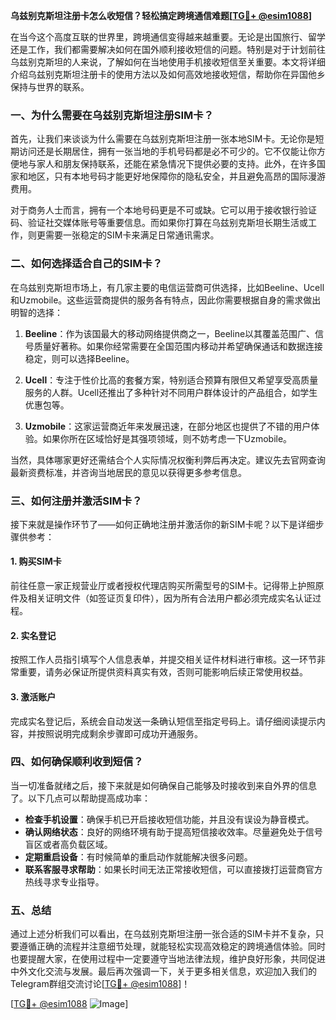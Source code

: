 **乌兹别克斯坦注册卡怎么收短信？轻松搞定跨境通信难题[[TG💪+ @esim1088](https://t.me/s/esim1088)]**

在当今这个高度互联的世界里，跨境通信变得越来越重要。无论是出国旅行、留学还是工作，我们都需要解决如何在国外顺利接收短信的问题。特别是对于计划前往乌兹别克斯坦的人来说，了解如何在当地使用手机接收短信至关重要。本文将详细介绍乌兹别克斯坦注册卡的使用方法以及如何高效地接收短信，帮助你在异国他乡保持与世界的联系。

### 一、为什么需要在乌兹别克斯坦注册SIM卡？

首先，让我们来谈谈为什么需要在乌兹别克斯坦注册一张本地SIM卡。无论你是短期访问还是长期居住，拥有一张当地的手机号码都是必不可少的。它不仅能让你方便地与家人和朋友保持联系，还能在紧急情况下提供必要的支持。此外，在许多国家和地区，只有本地号码才能更好地保障你的隐私安全，并且避免高昂的国际漫游费用。

对于商务人士而言，拥有一个本地号码更是不可或缺。它可以用于接收银行验证码、验证社交媒体账号等重要信息。而如果你打算在乌兹别克斯坦长期生活或工作，则更需要一张稳定的SIM卡来满足日常通讯需求。

### 二、如何选择适合自己的SIM卡？

在乌兹别克斯坦市场上，有几家主要的电信运营商可供选择，比如Beeline、Ucell和Uzmobile。这些运营商提供的服务各有特点，因此你需要根据自身的需求做出明智的选择：

1. **Beeline**：作为该国最大的移动网络提供商之一，Beeline以其覆盖范围广、信号质量好著称。如果你经常需要在全国范围内移动并希望确保通话和数据连接稳定，则可以选择Beeline。
   
2. **Ucell**：专注于性价比高的套餐方案，特别适合预算有限但又希望享受高质量服务的人群。Ucell还推出了多种针对不同用户群体设计的产品组合，如学生优惠包等。

3. **Uzmobile**：这家运营商近年来发展迅速，在部分地区也提供了不错的用户体验。如果你所在区域恰好是其强项领域，则不妨考虑一下Uzmobile。

当然，具体哪家更好还需结合个人实际情况权衡利弊后再决定。建议先去官网查询最新资费标准，并咨询当地居民的意见以获得更多参考信息。

### 三、如何注册并激活SIM卡？

接下来就是操作环节了——如何正确地注册并激活你的新SIM卡呢？以下是详细步骤供参考：

#### 1. 购买SIM卡
前往任意一家正规营业厅或者授权代理店购买所需型号的SIM卡。记得带上护照原件及相关证明文件（如签证页复印件），因为所有合法用户都必须完成实名认证过程。

#### 2. 实名登记
按照工作人员指引填写个人信息表单，并提交相关证件材料进行审核。这一环节非常重要，请务必保证所提供资料真实有效，否则可能影响后续正常使用权益。

#### 3. 激活账户
完成实名登记后，系统会自动发送一条确认短信至指定号码上。请仔细阅读提示内容，并按照说明完成剩余步骤即可成功开通服务。

### 四、如何确保顺利收到短信？

当一切准备就绪之后，接下来就是如何确保自己能够及时接收到来自外界的信息了。以下几点可以帮助提高成功率：

- **检查手机设置**：确保手机已开启接收短信功能，并且没有误设为静音模式。
- **确认网络状态**：良好的网络环境有助于提高短信接收效率。尽量避免处于信号盲区或者高负载区域。
- **定期重启设备**：有时候简单的重启动作就能解决很多问题。
- **联系客服寻求帮助**：如果长时间无法正常接收短信，可以直接拨打运营商官方热线寻求专业指导。

### 五、总结

通过上述分析我们可以看出，在乌兹别克斯坦注册一张合适的SIM卡并不复杂，只要遵循正确的流程并注意细节处理，就能轻松实现高效稳定的跨境通信体验。同时也要提醒大家，在使用过程中一定要遵守当地法律法规，维护良好形象，共同促进中外文化交流与发展。最后再次强调一下，关于更多相关信息，欢迎加入我们的Telegram群组交流讨论[[TG💪+ @esim1088](https://t.me/s/esim1088)]！

[[TG💪+ @esim1088](https://t.me/s/esim1088) ![Image](https://i.postimg.cc/4NQfJmqS/Snipaste-2025-05-13-00-14-12.png)]